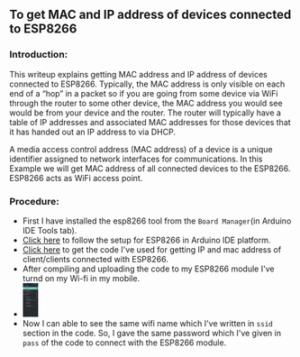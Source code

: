 ## To get MAC and IP address of devices connected to ESP8266

### Introduction: 
   This writeup explains getting MAC address and IP address of devices connected to ESP8266. Typically, the MAC address is only visible on each end of a “hop” in a packet so if you are going from some device via WiFi through the router to some other device, the MAC address you would see would be from your device and the router. The router will typically have a table of IP addresses and associated MAC addresses for those devices that it has handed out an IP address to via DHCP. <br>

   A media access control address (MAC address) of a device is a unique identifier assigned to network interfaces for communications. In this Example we will get MAC address of all connected devices to the ESP8266. ESP8266 acts as WiFi access point.
  
### Procedure: 
- First I have installed the esp8266 tool from the `Board Manager`(in Arduino IDE Tools tab).
- [Click here](https://github.com/esp8266/Arduino) to follow the setup for ESP8266 in Arduino IDE platform.
- [Click here](https://github.com/RanitPradhan/bi0s/blob/master/Arduino/Documents/NodeMCU/ESP8266/get_ip_mac_1.ino) to get the code I've used for getting IP and mac address of client/clients connected with ESP8266.
- After compiling and uploading the code to my ESP8266 module I've turnd on my Wi-fi in my mobile.
- <img src = "https://github.com/RanitPradhan/bi0s/blob/master/Arduino/Documents/NodeMCU/ESP8266/files/NodeMCU_wifi.jpg" height = "60">
- Now I can able to see the same wifi name which I've written in `ssid` section in the code. So, I gave the same password which I've given in `pass` of the code to connect with the ESP8266 module.
